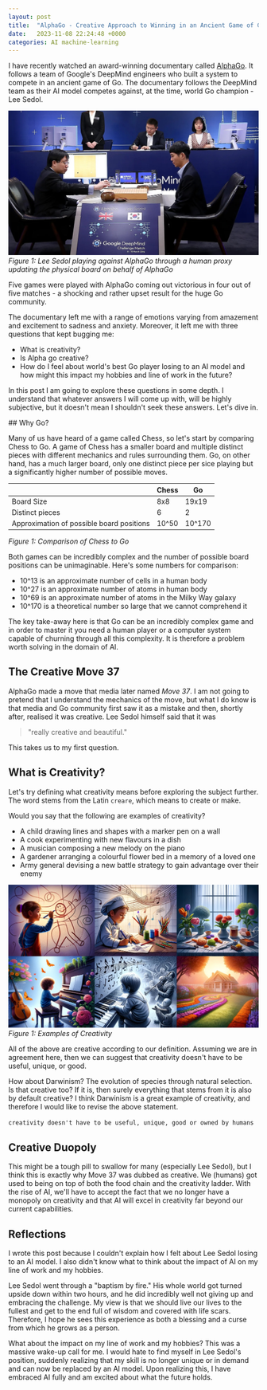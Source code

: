 ```yaml
---
layout: post
title:  "AlphaGo - Creative Approach to Winning in an Ancient Game of Go"
date:   2023-11-08 22:24:48 +0000
categories: AI machine-learning
---
```


I have recently watched an award-winning documentary called [AlphaGo](https://www.youtube.com/watch?v=WXuK6gekU1Y&t=5s). It follows a team of Google's DeepMind engineers who built a system to compete in an ancient game of Go. The documentary follows the DeepMind team as their AI model competes against, at the time, world Go champion - Lee Sedol. 

![Alt text](../docs/assets/images/alpha-go-vs-lee-sedol.jpeg)
_Figure 1: Lee Sedol playing against AlphaGo through a human proxy updating the physical board on behalf of AlphaGo_

Five games were played with AlphaGo coming out victorious in four out of five matches - a shocking and rather upset result for the huge Go community. 

The documentary left me with a range of emotions varying from amazement and excitement to sadness and anxiety. Moreover, it left me with three questions that kept bugging me:
- What is creativity?
- Is Alpha go creative?
- How do I feel about world's best Go player losing to an AI model and how might this impact my hobbies and line of work in the future?

In this post I am going to explore these questions in some depth. I understand that whatever answers I will come up with, will be highly subjective, but it doesn't mean I shouldn't seek these answers. Let's dive in.

## Why Go? 

Many of us have heard of a game called Chess, so let's start by comparing Chess to Go. A game of Chess has a smaller board and multiple distinct pieces with different mechanics and rules surrounding them. Go, on other hand, has a much larger board, only one distinct piece per sice playing but a significantly higher number of possible moves. 

|  | Chess | Go |
| -------- | -------- | -------- |
| Board Size | 8x8 | 19x19 |
| Distinct pieces | 6 | 2 |
| Approximation of possible board positions | 10^50 | 10^170 |

_Figure 1: Comparison of Chess to Go_

Both games can be incredibly complex and the number of possible board positions can be unimaginable. Here's some numbers for comparison: 
- 10^13 is an approximate number of cells in a human body
- 10^27 is an approximate number of atoms in human body
- 10^69 is an approximate number of atoms in the Milky Way galaxy 
- 10^170 is a theoretical number so large that we cannot comprehend it

The key take-away here is that Go can be an incredibly complex game and in order to master it you need a human player or a computer system capable of churning through all this complexity. It is therefore a problem worth solving in the domain of AI.

## The Creative Move 37

AlphaGo made a move that media later named _Move 37_. I am not going to pretend that I understand the mechanics of the move, but what I do know is that media and Go community first saw it as a mistake and then, shortly after, realised it was creative. Lee Sedol himself said that it was 

> "really creative and beautiful." 

This takes us to my first question. 

## What is Creativity?

Let's try defining what creativity means before exploring the subject further. The word stems from the Latin `creare`, which means to create or make.

Would you say that the following are examples of creativity?

- A child drawing lines and shapes with a marker pen on a wall
- A cook experimenting with new flavours in a dish
- A musician composing a new melody on the piano
- A gardener arranging a colourful flower bed in a memory of a loved one
- Army general devising a new battle strategy to gain advantage over their enemy

![Alt text](../docs/assets/images/creativity-examples.jpeg)
_Figure 1: Examples of Creativity_


All of the above are creative according to our definition. Assuming we are in agreement here, then we can suggest that creativity doesn't have to be useful, unique, or good.

How about Darwinism? The evolution of species through natural selection. Is that creative too? If it is, then surely everything that stems from it is also by default creative? I think Darwinism is a great example of creativity, and therefore I would like to revise the above statement.

```creativity doesn't have to be useful, unique, good or owned by humans```

## Creative Duopoly

This might be a tough pill to swallow for many (especially Lee Sedol), but I think this is exactly why Move 37 was dubbed as creative. We (humans) got used to being on top of both the food chain and the creativity ladder. With the rise of AI, we'll have to accept the fact that we no longer have a monopoly on creativity and that AI will excel in creativity far beyond our current capabilities.


## Reflections

I wrote this post because I couldn't explain how I felt about Lee Sedol losing to an AI model. I also didn't know what to think about the impact of AI on my line of work and my hobbies.

Lee Sedol went through a "baptism by fire." His whole world got turned upside down within two hours, and he did incredibly well not giving up and embracing the challenge. My view is that we should live our lives to the fullest and get to the end full of wisdom and covered with life scars. Therefore, I hope he sees this experience as both a blessing and a curse from which he grows as a person.

What about the impact on my line of work and my hobbies? This was a massive wake-up call for me. I would hate to find myself in Lee Sedol's position, suddenly realizing that my skill is no longer unique or in demand and can now be replaced by an AI model. Upon realizing this, I have embraced AI fully and am excited about what the future holds.

